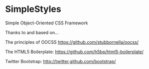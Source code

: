 SimpleStyles
============

Simple Object-Oriented CSS Framework

Thanks to and based on... 

The principles of OOCSS
  https://github.com/stubbornella/oocss/

The HTML5 Boilerplate:
  https://github.com/h5bp/html5-boilerplate/

Twitter Bootstrap:
  http://twitter.github.com/bootstrap/
